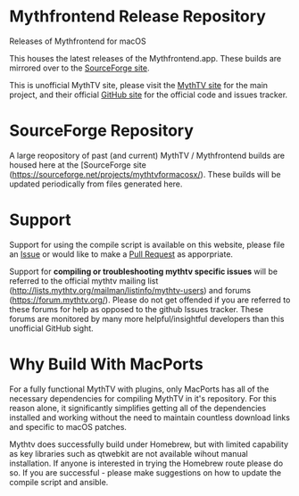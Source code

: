 # Mythfrontend Release Repository
Releases of Mythfrontend for macOS

This houses the latest releases of the Mythfrontend.app.  These builds are mirrored over to the [SourceForge site](https://sourceforge.net/projects/mythtvformacosx/).

This is unofficial MythTV site,  please visit the [MythTV site](https://www.mythtv.org/) for the main project, and their official [GitHub site](https://github.com/MythTV) for the official code and issues tracker.

# SourceForge Repository
A large reopository of past (and current) MythTV / Mythfrontend builds are housed here at the [SourceForge site (https://sourceforge.net/projects/mythtvformacosx/).  These builds will be updated periodically from files generated here.

# Support
Support for using the compile script is available on this website, please file an [Issue](https://github.com/MythTVforMacOS/compileMythfrontend/issues) or would like to make a [Pull Request](https://github.com/MythTVforMacOS/compileMythfrontend/pulls) as apporpriate.

Support for **compiling or troubleshooting mythtv specific issues** will be referred to the official mythtv mailing list (http://lists.mythtv.org/mailman/listinfo/mythtv-users) and forums (https://forum.mythtv.org/). Please do not get offended if you are referred to these forums for help as opposed to the github Issues tracker. These forums are monitored by many more helpful/insightful developers than this unofficial GitHub sight.

# Why Build With MacPorts
For a fully functional MythTV with plugins, only MacPorts has all of the necessary dependencies for compiling MythTV in it's repository. For this reason alone, it significantly simplifies getting all of the dependencies installed and working without the need to maintain countless download links and specific to macOS patches.

Mythtv does successfully build under Homebrew, but with limited capability as key libraries such as qtwebkit are not available wihout manual installation.  If anyone is interested in trying the Homebrew route please do so. If you are successful - please make suggestions on how to update the compile script and ansible.
